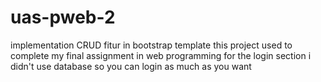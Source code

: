 # uas-pweb-2
implementation CRUD fitur in bootstrap template
this project used to complete my final assignment in web programming 
for the login section i didn't use database so you can login as much as you want
